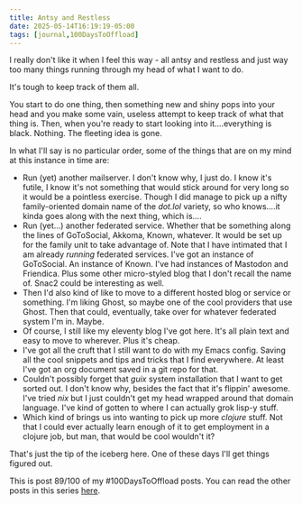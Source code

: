 ```yaml
---
title: Antsy and Restless
date: 2025-05-14T16:19:19-05:00
tags: [journal,100DaysToOffload]
---
```

I really don't like it when I feel this way - all antsy and restless and just way too many things running through my head of what I want to do.

It's tough to keep track of them all.

You start to do one thing, then something new and shiny pops into your head and you make some vain, useless attempt to keep track of what that thing is. Then, when you're ready to start looking into it....everything is black. Nothing. The fleeting idea is gone.

In what I'll say is no particular order, some of the things that are on my mind at this instance in time are:

* Run (yet) another mailserver. I don't know why, I just do. I know it's futile, I know it's not something that would stick around for very long so it would be a pointless exercise. Though I did manage to pick up a nifty family-oriented domain name of the *dot.lol* variety, so who knows....it kinda goes along with the next thing, which is....
* Run (yet...) another federated service. Whether that be something along the lines of GoToSocial, Akkoma, Known, whatever. It would be set up for the family unit to take advantage of. Note that I have intimated that I am already *running* federated services. I've got an instance of GoToSocial. An instance of Known. I've had instances of Mastodon and Friendica. Plus some other micro-styled blog that I don't recall the name of. Snac2 could be interesting as well.
* Then I'd also kind of like to move to a different hosted blog or service or something. I'm liking Ghost, so maybe one of the cool providers that use Ghost. Then that could, eventually, take over for whatever federated system I'm in. Maybe.
* Of course, I still like my eleventy blog I've got here. It's all plain text and easy to move to wherever. Plus it's cheap.
* I've got all the cruft that I still want to do with my Emacs config. Saving all the cool snippets and tips and tricks that I find everywhere. At least I've got an org document saved in a git repo for that.
* Couldn't possibly forget that *guix* system installation that I want to get sorted out. I don't know why, besides the fact that it's flippin' awesome. I've tried *nix* but I just couldn't get my head wrapped around that domain language. I've kind of gotten to where I can actually grok lisp-y stuff.
* Which kind of brings us into wanting to pick up more *clojure* stuff. Not that I could ever actually learn enough of it to get employment in a clojure job, but man, that would be cool wouldn't it?

That's just the tip of the iceberg here. One of these days I'll get things figured out.

This is post 89/100 of my #100DaysToOffload posts. You can read the other posts in this series [here](/tags/100daystooffload).
